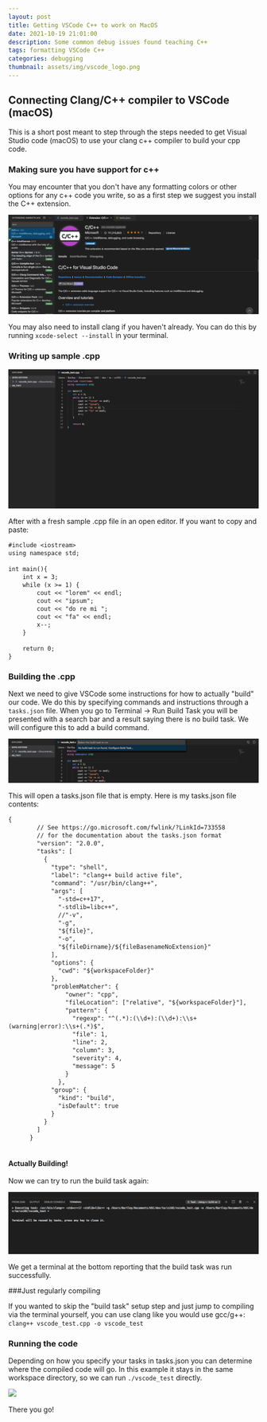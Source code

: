 ```yaml
---
layout: post
title: Getting VSCode C++ to work on MacOS
date: 2021-10-19 21:01:00
description: Some common debug issues found teaching C++
tags: formatting VSCode C++ 
categories: debugging
thumbnail: assets/img/vscode_logo.png
---
```


## Connecting Clang/C++ compiler to VSCode (macOS)

This is a short post meant to step through the steps needed to get Visual Studio code (macOS) to use your clang c++ compiler to build your cpp code.

###  Making sure you have support for c++

You may encounter that you don't have any formatting colors or other options for any c++ code you write, so as a first step we suggest you install the C++ extension.

![Installing c++ extension](/assets/img/vscode_1a_cpp.png)

You may also need to install clang if you haven't already. You can do this by running  ```xcode-select --install``` in your terminal.

### Writing up sample .cpp

![Sample cpp file open in editor](/assets/img/vscode_1_sample_code.png)

After with a fresh sample .cpp file in an open editor. If you want to copy and paste: 

```
#include <iostream>
using namespace std;

int main(){
    int x = 3;
    while (x >= 1) {
        cout << "lorem" << endl;
        cout << "ipsum";
        cout << "do re mi ";
        cout << "fa" << endl;
        x--;
    }
    
    return 0;
}
```

### Building the .cpp

Next we need to give VSCode some instructions for how to actually "build" our code. We do this by specifying commands and instructions through a ```tasks.json``` file. When you go to Terminal -> Run Build Task you will be presented with a search bar and a result saying there is no build task. We will configure this to add a build command. 

![](/assets/img/vscode_2_build_task.png)

This will open a tasks.json file that is empty. Here is my tasks.json file contents:

```
{
        // See https://go.microsoft.com/fwlink/?LinkId=733558
        // for the documentation about the tasks.json format
        "version": "2.0.0",
        "tasks": [
          {
            "type": "shell",
            "label": "clang++ build active file",
            "command": "/usr/bin/clang++",
            "args": [
              "-std=c++17",
              "-stdlib=libc++",
              //"-v",
              "-g",
              "${file}",
              "-o",
              "${fileDirname}/${fileBasenameNoExtension}"
            ],
            "options": {
              "cwd": "${workspaceFolder}"
            },
            "problemMatcher": {
                "owner": "cpp",
                "fileLocation": ["relative", "${workspaceFolder}"],
                "pattern": {
                  "regexp": "^(.*):(\\d+):(\\d+):\\s+(warning|error):\\s+(.*)$",
                  "file": 1,
                  "line": 2,
                  "column": 3,
                  "severity": 4,
                  "message": 5
                }
              },
            "group": {
              "kind": "build",
              "isDefault": true
            }
          }
        ]
      }
    
```

#### Actually Building!

Now we can try to run the build task again:

![](/assets/img/vscode_4_build_task_run.png)

We get a terminal at the bottom reporting that the build task was run successfully.


###Just regularly compiling

If you wanted to skip the "build task" setup step and just jump to compiling via the terminal yourself, you can use clang like you would use gcc/g++:
```clang++ vscode_test.cpp -o vscode_test```

### Running the code

Depending on how you specify your tasks in tasks.json you can determine where the compiled code will go. In this example it stays in the same workspace directory, so we can run ```./vscode_test``` directly.

![](/assets/img/vscode_5_terminal_done.png)

There you go!
